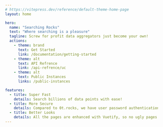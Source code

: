 ```yaml
---
# https://vitepress.dev/reference/default-theme-home-page
layout: home

hero:
  name: "Searching Rocks"
  text: "Where searching is a pleasure"
  tagline: Screw for profit data aggregators just become your own!
  actions:
    - theme: brand
      text: Get Started
      link: /documentation/getting-started
    - theme: alt
      text: API Refrence
      link: /api-refrence/uc
    - theme: alt
      text: Public Instances
      links: /public-instances

features:
  - title: Super Fast
    details: Search billions of data points with ease!
  - title: More Secure
    details: Compared to 0t.rocks, we have user password authentication
  - title: Better Looks
    details: All the pages are enhanced with Vuetify, so no ugly pages!
---
```



